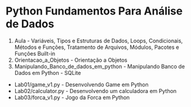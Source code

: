 # Python Fundamentos Para Análise de Dados


1. Aula - Variáveis, Tipos e Estruturas de Dados, Loops, Condicionais, Métodos e Funções, Tratamento de Arquivos, Módulos, Pacotes e Funções Built-in
1. Orientacao_a_Objetos - Orientação a Objetos
1. Manipulando_Banco_de_dados_em_python - Manipulando Banco de Dados em Python - SQLite


- Lab01/game_v1.py - Desenvolvendo Game em Python
- Lab02/calculator.py - Desenvolvendo um calculadora em Python
- Lab03/forca_v1.py - Jogo da Forca em Python
